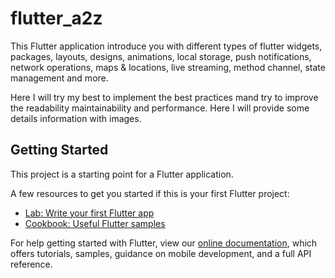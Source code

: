 # flutter_a2z

This Flutter application introduce you with different types of flutter widgets, packages, layouts, 
designs, animations, local storage, push notifications, network operations, maps & locations, live 
streaming, method channel, state management and more.

Here I will try my best to implement the best practices mand try to improve the readability 
maintainability and performance. Here I will provide some details information with images.



## Getting Started

This project is a starting point for a Flutter application.

A few resources to get you started if this is your first Flutter project:

- [Lab: Write your first Flutter app](https://flutter.dev/docs/get-started/codelab)
- [Cookbook: Useful Flutter samples](https://flutter.dev/docs/cookbook)

For help getting started with Flutter, view our
[online documentation](https://flutter.dev/docs), which offers tutorials,
samples, guidance on mobile development, and a full API reference.
